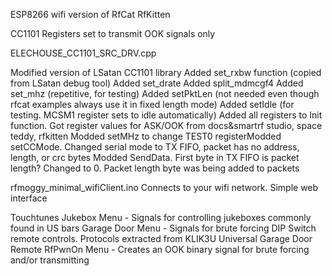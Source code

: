 ESP8266 wifi version of RfCat RfKitten

CC1101 Registers set to transmit OOK signals only

ELECHOUSE_CC1101_SRC_DRV.cpp

Modified version of LSatan CC1101 library
Added set_rxbw function (copied from LSatan debug tool)
Added set_drate
Added split_mdmcgf4
Added set_mhz (repetitive, for testing)
Added setPktLen (not needed even though rfcat examples always use it in fixed length mode)
Added setIdle (for testing. MCSM1 register sets to idle automatically)
Added all registers to Init function. Got register values for ASK/OOK from docs&smartrf studio, space teddy, rfkitten
Modded setMHz to change TEST0 registerModded setCCMode. Changed serial mode to TX FIFO, packet has no address, length, or crc bytes
Modded SendData. First byte in TX FIFO is packet length? Changed to 0. Packet length byte was being added to packets

rfmoggy_minimal_wifiClient.ino
Connects to your wifi network. Simple web interface

Touchtunes Jukebox Menu - Signals for controlling jukeboxes commonly found in US bars
Garage Door Menu - Signals for brute forcing DIP Switch remote controls. Protocols extracted from KLIK3U Universal Garage Door Remote
RfPwnOn Menu - Creates an OOK binary signal for brute forcing and/or transmitting


